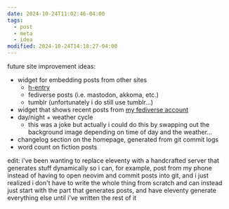 ```yaml
---
date: 2024-10-24T11:02:46-04:00
tags:
  - post
  - meta
  - idea
modified: 2024-10-24T14:18:27-04:00
---
```

future site improvement ideas:
- widget for embedding posts from other sites
  - [h-entry](https://microformats.org/wiki/h-entry)
  - fediverse posts (i.e. mastodon, akkoma, etc.)
  - tumblr (unfortunately i do still use tumblr...)
- widget that shows recent posts from [my fediverse account](https://social.ashwalker.net/Ash)
- day/night + weather cycle
  - this was a joke but actually i could do this by swapping out the background image depending on time of day and the weather...
- changelog section on the homepage, generated from git commit logs
- word count on fiction posts

edit: i've been wanting to replace eleventy with a handcrafted server that generates stuff dynamically so i can, for example, post from my phone instead of having to open neovim and commit posts into git, and i just realized i don't have to write the whole thing from scratch and can instead just start with the part that generates posts, and have eleventy generate everything else until i've written the rest of it
